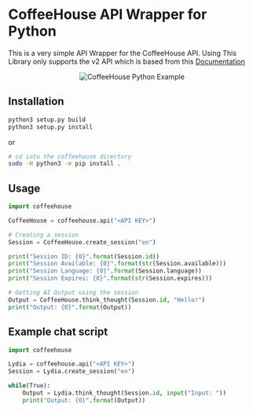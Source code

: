 # CoffeeHouse API Wrapper for Python

This is a very simple API Wrapper for the CoffeeHouse API. Using
This Library only supports the v2 API which is based from
this [Documentation](https://gist.github.com/Netkas/d3617e5b5b66c7851c728d3c0073529a)

<p align="center">
  <img src="https://i.imgur.com/N19XyN2.png" alt="CoffeeHouse Python Example">
</p>


## Installation
```sh
python3 setup.py build
python3 setup.py install
```

or
```sh
# cd into the coffeehouse directory
sudo -H python3 -m pip install .
```

## Usage

```python
import coffeehouse

CoffeeHouse = coffeehouse.api("<API KEY>")

# Creating a session
Session = CoffeeHouse.create_session("en")

print("Session ID: {0}".format(Session.id))
print("Session Available: {0}".format(str(Session.available)))
print("Session Language: {0}".format(Session.language))
print("Session Expires: {0}".format(str(Session.expires)))

# Getting AI Output using the session
Output = CoffeeHouse.think_thought(Session.id, "Hello!")
print("Output: {0}".format(Output))
```

## Example chat script
```python
import coffeehouse

Lydia = coffeehouse.api("<API KEY>")
Session = Lydia.create_session("en")

while(True):
    Output = Lydia.think_thought(Session.id, input("Input: "))
    print("Output: {0}".format(Output))
```